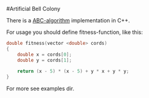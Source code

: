 #Artificial Bell Colony

There is a [ABC-algorithm](http://en.wikipedia.org/wiki/Artificial_bee_colony_algorithm) implementation in C++.

For usage you should define fitness-function, like this:
```c++
double fitness(vector <double> cords)
{
    double x = cords[0];
    double y = cords[1];
    
    return (x - 5) * (x - 5) + y * x + y * y;
}
```

For more see examples dir.